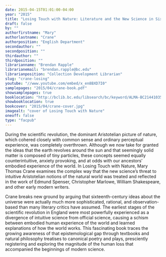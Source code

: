 ```yaml
---
date: 2015-04-15T01:01:00-04:00
year: "2015"
title: "Losing Touch with Nature: Literature and the New Science in Sixteenth-Century England"
draft: false
by: ""
authorfirstname: "Mary"
authorlastname: "Crane"
authorposition: "English Department"
secondauthor: ""
secondposition: ""
thirdauthor: ""
thirdposition: ""
librarianname: "Brendan Rapple"
librarianemail: "brendan.rapple@bc.edu"
librarianposition: "Collection Development Librarian"
slug: "crane-losing"
youtube: "//www.youtube.com/embed/x_en8BXD7I0"
samplepages: "2015/04/crane-book.pdf"
showsamplepages: true
booklocation: "http://bclib.bc.edu/libsearch/bc/keyword/ALMA-BC21441035440001021"
showbooklocation: true
bookcover: "2015/04/crane-cover.jpg"
imagealt: "cover of Losing Touch with Nature"
oneoff: false
type: "facpub"
---
```


During the scientific revolution, the dominant Aristotelian picture of nature, which cohered closely with common sense and ordinary perceptual experience, was completely overthrown. Although we now take for granted the ideas that the earth revolves around the sun and that seemingly solid matter is composed of tiny particles, these concepts seemed equally counterintuitive, anxiety provoking, and at odds with our ancestors’ embodied experience of the world. In Losing Touch with Nature, Mary Thomas Crane examines the complex way that the new science’s threat to intuitive Aristotelian notions of the natural world was treated and reflected in the work of Edmund Spenser, Christopher Marlowe, William Shakespeare, and other early modern writers.

Crane breaks new ground by arguing that sixteenth-century ideas about the universe were actually much more sophisticated, rational, and observation-based than many literary critics have assumed. The earliest stages of the scientific revolution in England were most powerfully experienced as a divergence of intuitive science from official science, causing a schism between embodied human experience of the world and learned explanations of how the world works. This fascinating book traces the growing awareness of that epistemological gap through textbooks and natural philosophy treatises to canonical poetry and plays, presciently registering and exploring the magnitude of the human loss that accompanied the beginnings of modern science.
